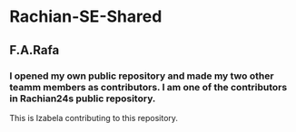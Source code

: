 # Rachian-SE-Shared

## F.A.Rafa

### I opened my own public repository and made my two other teamm members as contributors. I am one of the contributors in Rachian24s public repository.


This is Izabela contributing to this repository.
